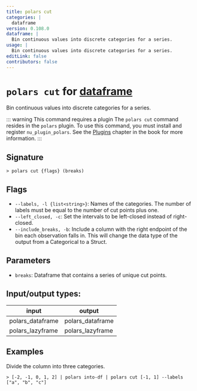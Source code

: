 ```yaml
---
title: polars cut
categories: |
  dataframe
version: 0.108.0
dataframe: |
  Bin continuous values into discrete categories for a series.
usage: |
  Bin continuous values into discrete categories for a series.
editLink: false
contributors: false
---
```

<!-- This file is automatically generated. Please edit the command in https://github.com/nushell/nushell instead. -->

# `polars cut` for [dataframe](/commands/categories/dataframe.md)

<div class='command-title'>Bin continuous values into discrete categories for a series.</div>

::: warning This command requires a plugin
The `polars cut` command resides in the `polars` plugin.
To use this command, you must install and register `nu_plugin_polars`.
See the [Plugins](/book/plugins.html) chapter in the book for more information.
:::


## Signature

```> polars cut {flags} (breaks)```

## Flags

 -  `--labels, -l {list<string>}`: Names of the categories. The number of labels must be equal to the number of cut points plus one.
 -  `--left_closed, -c`: Set the intervals to be left-closed instead of right-closed.
 -  `--include_breaks, -b`: Include a column with the right endpoint of the bin each observation falls in. This will change the data type of the output from a Categorical to a Struct.

## Parameters

 -  `breaks`: Dataframe that contains a series of unique cut points.


## Input/output types:

| input            | output           |
| ---------------- | ---------------- |
| polars_dataframe | polars_dataframe |
| polars_lazyframe | polars_lazyframe |
## Examples

Divide the column into three categories.
```nu
> [-2, -1, 0, 1, 2] | polars into-df | polars cut [-1, 1] --labels ["a", "b", "c"]

```
